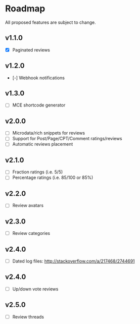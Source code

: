 # Roadmap

All proposed features are subject to change.

## v1.1.0
- [x] Paginated reviews

## v1.2.0
- [-] Webhook notifications

## v1.3.0
- [ ] MCE shortcode generator

## v2.0.0
- [ ] Microdata/rich snippets for reviews
- [ ] Support for Post/Page/CPT/Comment ratings/reviews
- [ ] Automatic reviews placement

## v2.1.0
- [ ] Fraction ratings (i.e. 5/5)
- [ ] Percentage ratings (i.e. 85/100 or 85%)

## v2.2.0
- [ ] Review avatars

## v2.3.0
- [ ] Review categories

## v2.4.0
- [ ] Dated log files: http://stackoverflow.com/a/217468/2744691

## v2.4.0
- [ ] Up/down vote reviews

## v2.5.0
- [ ] Review threads

